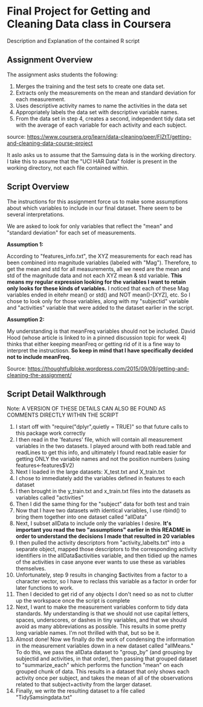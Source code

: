 # Final Project for Getting and Cleaning Data class in Coursera
Description and Explanation of the contained R script

## Assignment Overview
The assignment asks students the following:

1. Merges the training and the test sets to create one data set.
2. Extracts only the measurements on the mean and standard deviation for each measurement.
3. Uses descriptive activity names to name the activities in the data set
4. Appropriately labels the data set with descriptive variable names.
5. From the data set in step 4, creates a second, independent tidy data set with the average of each variable for each activity and each      subject.

source: https://www.coursera.org/learn/data-cleaning/peer/FIZtT/getting-and-cleaning-data-course-project

It aslo asks us to assume that the Samsuing data is in the working directory. I take this to assume that the "UCI HAR Data" folder is present in the working directory, not each file contained within. 

## Script Overview

The instructions for this assignment force us to make some assumptions about which variables to include in our final dataset. There seem to be several interpretations. 

We are asked to look for only variables that reflect the "mean" and "standard deviation" for each set of measurements. 

**Assumption 1:**

According to "features_info.txt", the XYZ measurements for each read has been combined into magnitude variables (labeled with "Mag"). Therefore, to get the mean and std for all measurements, all we need are the mean and std of the magnitude data and not each XYZ mean & std variable. **This means my regular expression looking for the variables I want to retain only looks for these kinds of variables.** I noticed that each of these Mag variables ended in eitehr mean() or std() and NOT mean()-[XYZ], etc. So I chose to look only for those variables, along with my "subjectid" variable and "activities" variable that were added to the dataset earlier in the script.

**Assumption 2:**

My understanding is that meanFreq variables should not be included. David Hood (whose article is linked to in a pinned discussion topic for week 4) thinks that either keeping meanFreq or getting rid of it is a fine way to interpret the instructiosn. **So keep in mind that I have specifically decided not to include meanFreq.**

Source: https://thoughtfulbloke.wordpress.com/2015/09/09/getting-and-cleaning-the-assignment/

## Script Detail Walkthrough
Note: A VERSION OF THESE DETAILS CAN ALSO BE FOUND AS COMMENTS DIRECTLY WITHIN THE SCRIPT

1. I start off with "require("dplyr",quietly = TRUE)" so that future calls to this package work correctly
2. I then read in the 'features' file, which will contain all measurement variables in the two datasets. I played around with both read.table and readLines to get this info, and ultimately I found read.table easier for getting ONLY the variable names and not the position numbers (using features<-features$V2)
3. Next I loaded in the large datasets: X_test.txt and X_train.txt
4. I chose to immediately add the variables defined in features to each dataset
5. I then brought in  the y_train.txt and x_train.txt files into the datasets as variables called "activities"
6. Then I did the same thing for the "subject" data for both test and train
7. Now that I have two datasets with identical variables, I use rbind() to bring them together into one dataset called "allData"
8. Next, I subset allData to include only the variables I desire. **It's important you read the two "assumptions" earlier in this README in order to understand the decisions I made that resulted in 20 variables**
9. I then pulled the activity descriptors from "activity_labelts.txt" into a separate object, mapped those descriptors to the corresponding activity identifiers in the allData$activities variable, and then tidied up the names of the activities in case anyone ever wants to use these as variables themselves.
10. Unfortunately, step 9 results in changing $activites from a factor to a character vector, so I have to reclass this variable as a factor in order for later functions to work.
11. Then I decided to get rid of any objects I don't need so as not to clutter up the workspace once the script is complete
12. Next, I want to make the measurement variables conform to tidy data standards. My understanding is that we should not use capital letters, spaces, underscores, or dashes in tiny variables, and that we should avoid as many abbreviations as possible. This results in some pretty long variable names. I'm not thrilled with that, but so be it.
13. Almost done! Now we finally do the work of condensing the information in the measurement variables down in a new dataset called "allMeans." To do this, we pass the allData dataset to "group_by" (and grouping by subjectid and activities, in that order), then passing that grouped dataset to "summarize_each" which performs the function "mean" on each grouped chunk of data. This results in a dataset that only shows each activity once per subject, and takes the mean of all of the observations related to that subject+activity from the larger dataset.
14. Finally, we write the resulting dataset to a file called "TidySamsingdata.txt" 

